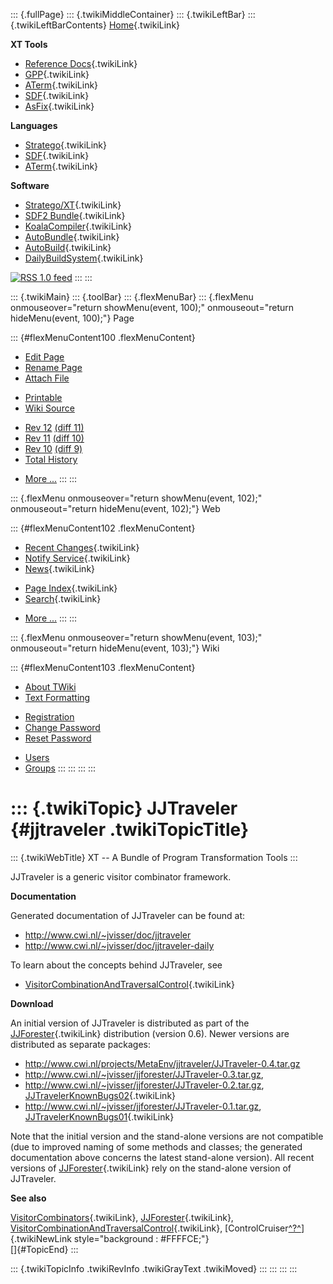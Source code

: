 ::: {.fullPage}
::: {.twikiMiddleContainer}
::: {.twikiLeftBar}
::: {.twikiLeftBarContents}
[Home](WebHome){.twikiLink}

**XT Tools**

-   [Reference Docs](ToolReference){.twikiLink}
-   [GPP](GenericPrettyPrinter){.twikiLink}
-   [ATerm](ATermTools){.twikiLink}
-   [SDF](SdfTools){.twikiLink}
-   [AsFix](AsFixTools){.twikiLink}

**Languages**

-   [Stratego](../Stratego/WebHome){.twikiLink}
-   [SDF](../Sdf/WebHome){.twikiLink}
-   [ATerm](ATermFormat){.twikiLink}

**Software**

-   [Stratego/XT](../Stratego/StrategoDownload){.twikiLink}
-   [SDF2 Bundle](../Sdf/SdfBundle){.twikiLink}
-   [KoalaCompiler](KoalaCompiler){.twikiLink}
-   [AutoBundle](AutoBundle){.twikiLink}
-   [AutoBuild](AutoBuild){.twikiLink}
-   [DailyBuildSystem](DailyBuildSystem){.twikiLink}

[![](http://www.program-transformation.org/twiki/pub/rss.gif "RSS 1.0 feed")](http://www.program-transformation.org/twiki/bin/view/Tools/WebRss?skin=rss)
:::
:::

::: {.twikiMain}
::: {.toolBar}
::: {.flexMenuBar}
::: {.flexMenu onmouseover="return showMenu(event, 100);" onmouseout="return hideMenu(event, 100);"}
Page

::: {#flexMenuContent100 .flexMenuContent}
-   [Edit
    Page](http://www.program-transformation.org/edit/Tools/JJTraveler?t=1536826185)
-   [Rename
    Page](http://www.program-transformation.org/rename/Tools/JJTraveler)
-   [Attach
    File](http://www.program-transformation.org/attach/Tools/JJTraveler)

<!-- -->

-   [Printable](http://www.program-transformation.org/view/Tools/JJTraveler?skin=print.pattern)
-   [Wiki
    Source](http://www.program-transformation.org/view/Tools/JJTraveler?skin=text&raw=on&contenttype=text/plain)

<!-- -->

-   [Rev
    12](http://www.program-transformation.org/view/Tools/JJTraveler?rev=1.12)
    [(diff 11)](http://www.program-transformation.org/rdiff/Tools/JJTraveler?rev1=1.12&rev2=1.11)
-   [Rev
    11](http://www.program-transformation.org/view/Tools/JJTraveler?rev=1.11)
    [(diff 10)](http://www.program-transformation.org/rdiff/Tools/JJTraveler?rev1=1.11&rev2=1.10)
-   [Rev
    10](http://www.program-transformation.org/view/Tools/JJTraveler?rev=1.10)
    [(diff 9)](http://www.program-transformation.org/rdiff/Tools/JJTraveler?rev1=1.10&rev2=1.9)
-   [Total
    History](http://www.program-transformation.org/rdiff/Tools/JJTraveler)

<!-- -->

-   [More
    \...](http://www.program-transformation.org/oops/Tools/JJTraveler?template=oopsmore&param1=1.12&param2=1.12)
:::
:::

::: {.flexMenu onmouseover="return showMenu(event, 102);" onmouseout="return hideMenu(event, 102);"}
Web

::: {#flexMenuContent102 .flexMenuContent}
-   [Recent Changes](WebChanges){.twikiLink}
-   [Notify Service](WebNotify){.twikiLink}
-   [News](WebNews){.twikiLink}

<!-- -->

-   [Page Index](WebIndex){.twikiLink}
-   [Search](WebSearch){.twikiLink}

<!-- -->

-   [More
    \...](http://www.program-transformation.org/oops/Tools/JJTraveler?template=oopsmore&param1=1.12&param2=1.12)
:::
:::

::: {.flexMenu onmouseover="return showMenu(event, 103);" onmouseout="return hideMenu(event, 103);"}
Wiki

::: {#flexMenuContent103 .flexMenuContent}
-   [About
    TWiki](http://www.program-transformation.org/view/TWiki/WebHome)
-   [Text
    Formatting](http://www.program-transformation.org/view/TWiki/TextFormattingRules)

<!-- -->

-   [Registration](http://www.program-transformation.org/view/TWiki/TWikiRegistration)
-   [Change
    Password](http://www.program-transformation.org/view/TWiki/ChangePassword)
-   [Reset
    Password](http://www.program-transformation.org/view/TWiki/ResetPassword)

<!-- -->

-   [Users](http://www.program-transformation.org/view/Main/TWikiUsers)
-   [Groups](http://www.program-transformation.org/view/Main/TWikiGroups)
:::
:::
:::
:::

::: {.twikiTopic}
JJTraveler {#jjtraveler .twikiTopicTitle}
==========

::: {.twikiWebTitle}
XT \-- A Bundle of Program Transformation Tools
:::

JJTraveler is a generic visitor combinator framework.

**Documentation**

Generated documentation of JJTraveler can be found at:

-   <http://www.cwi.nl/~jvisser/doc/jjtraveler>
-   <http://www.cwi.nl/~jvisser/doc/jjtraveler-daily>

To learn about the concepts behind JJTraveler, see

-   [VisitorCombinationAndTraversalControl](../Transform/VisitorCombinationAndTraversalControl){.twikiLink}

**Download**

An initial version of JJTraveler is distributed as part of the
[JJForester](JJForester){.twikiLink} distribution (version 0.6). Newer
versions are distributed as separate packages:

-   <http://www.cwi.nl/projects/MetaEnv/jjtraveler/JJTraveler-0.4.tar.gz>
-   <http://www.cwi.nl/~jvisser/jjforester/JJTraveler-0.3.tar.gz>,
-   <http://www.cwi.nl/~jvisser/jjforester/JJTraveler-0.2.tar.gz>,
    [JJTravelerKnownBugs02](JJTravelerKnownBugs02){.twikiLink}
-   <http://www.cwi.nl/~jvisser/jjforester/JJTraveler-0.1.tar.gz>,
    [JJTravelerKnownBugs01](JJTravelerKnownBugs01){.twikiLink}

Note that the initial version and the stand-alone versions are not
compatible (due to improved naming of some methods and classes; the
generated documentation above concerns the latest stand-alone version).
All recent versions of [JJForester](JJForester){.twikiLink} rely on the
stand-alone version of JJTraveler.

**See also**

[VisitorCombinators](../Transform/VisitorCombinators){.twikiLink},
[JJForester](JJForester){.twikiLink},
[VisitorCombinationAndTraversalControl](../Transform/VisitorCombinationAndTraversalControl){.twikiLink},
[ControlCruiser[^?^](http://www.program-transformation.org/edit/Tools/ControlCruiser?topicparent=Tools.JJTraveler)]{.twikiNewLink
style="background : #FFFFCE;"}\
[]{#TopicEnd}
:::

::: {.twikiTopicInfo .twikiRevInfo .twikiGrayText .twikiMoved}
:::
:::
:::
:::
